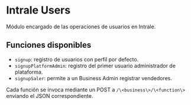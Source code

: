 # Intrale Users

Módulo encargado de las operaciones de usuarios en Intrale.

## Funciones disponibles

- `signup`: registro de usuarios con perfil por defecto.
- `signupPlatformAdmin`: registro del primer usuario administrador de plataforma.
- `signupSaler`: permite a un Business Admin registrar vendedores.

Cada función se invoca mediante un POST a `/\<business\>/\<function\>` enviando el JSON correspondiente.
